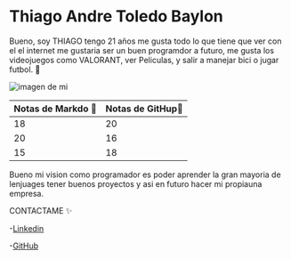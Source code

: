 # Thiago Andre Toledo Baylon
Bueno, soy THIAGO tengo 21 años me gusta todo lo que tiene que ver con el
el internet me gustaria ser un buen programdor a futuro, me gusta los videojuegos como VALORANT, ver Peliculas, y salir a manejar bici o jugar futbol. 💪

![imagen de mi](https://scontent.flim38-1.fna.fbcdn.net/v/t1.6435-9/54278763_2130902567149228_8730125975263641600_n.jpg?_nc_cat=105&ccb=1-7&_nc_sid=6ee11a&_nc_eui2=AeHEQMW8cnooK4kbWHzINICVSaKLq0kQwrFJoourSRDCsQwJikGTL16V2yjFy3nJ3y_9lb7uZQb2WNoZFI3w9R9Q&_nc_ohc=KpmEi5dFauEQ7kNvgFcRDB4&_nc_oc=AdjExfn1FrDz5NaOBN0ZYvgDtZHdGWNlnpd9HbShULyNYlht9BqoGQs30dKScVXpHV4&_nc_zt=23&_nc_ht=scontent.flim38-1.fna&_nc_gid=Ayn9aJNZ4eUBdxwkr5O0sQV&oh=00_AYBPC8eCEtv35k9egUHwvhXEt9RpNVC0_kQ2fpzo6DK5dg&oe=67B66614)

|Notas de Markdo 📌|Notas de GitHup📌|
|------------------|------------------|
|18                |20                | 
|20                |16                |
|15                |18                |

Bueno mi vision como programador es poder aprender la gran mayoria de lenjuages tener buenos proyectos y asi en futuro hacer mi propiauna empresa.

CONTACTAME ✨

-[Linkedin](https://www.linkedin.com/in/thiago-andre-toledo-baylon-740340347/)

-[GitHub](https://github.com/elMonje69)

